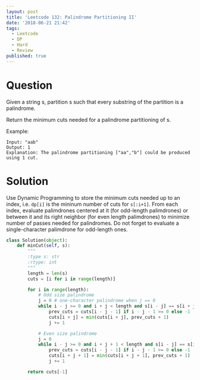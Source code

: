 ```yaml
---
layout: post
title: 'Leetcode 132: Palindrome Partitioning II'
date: '2018-06-21 21:42'
tags:
  - Leetcode
  - DP
  - Hard
  - Review
published: true
---
```


# Question
Given a string s, partition s such that every substring of the partition is a palindrome.

Return the minimum cuts needed for a palindrome partitioning of s.

Example:
```
Input: "aab"
Output: 1
Explanation: The palindrome partitioning ["aa","b"] could be produced using 1 cut.
```

# Solution
Use Dynamic Programming to store the minimum cuts needed up to an index, i.e. `dp[i]` is the mininum number of cuts for `s[:i+1]`. From each index, evaluate palimdrones centered at it (for odd-length palimdrones) or between it and its right neighbor (for even length palimdrones)  to minimize number of passes needed for palindromes. Do not forget to evaluate a single-character palimdrone for odd-length ones.

```python
class Solution(object):
    def minCut(self, s):
        """
        :type s: str
        :rtype: int
        """
        length = len(s)
        cuts = [i for i in range(length)]

        for i in range(length):
            # Odd size palindrome
            j = 0 # one-character palindrome when j == 0
            while i - j >= 0 and i + j < length and s[i - j] == s[i + j]:
                prev_cuts = cuts[i - j - 1] if i - j - 1 >= 0 else -1
                cuts[i + j] = min(cuts[i + j], prev_cuts + 1)
                j += 1

			# Even size palindrome
            j = 0
            while i - j >= 0 and i + j + 1 < length and s[i - j] == s[i + j + 1]:
                prev_cuts = cuts[i - j - 1] if i - j - 1 >= 0 else -1
                cuts[i + j + 1] = min(cuts[i + j + 1], prev_cuts + 1)
                j += 1

        return cuts[-1]
```
